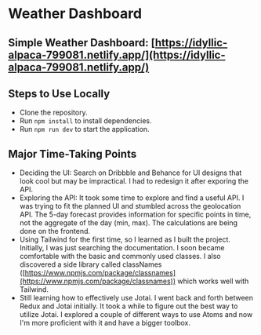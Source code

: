 # Weather Dashboard

## Simple Weather Dashboard: [https://idyllic-alpaca-799081.netlify.app/](https://idyllic-alpaca-799081.netlify.app/)

## Steps to Use Locally
- Clone the repository.
- Run `npm install` to install dependencies.
- Run `npm run dev` to start the application.

## Major Time-Taking Points
- Deciding the UI: Search on Dribbble and Behance for UI designs that look cool but may be impractical. I had to redesign it after exporing the API.
- Exploring the API: It took some time to explore and find a useful API. I was trying to fit the planned UI and stumbled across the geolocation API. The 5-day forecast provides information for specific points in time, not the aggregate of the day (min, max). The calculations are being done on the frontend.
- Using Tailwind for the first time, so I learned as I built the project. Initially, I was just searching the documentation. I soon became comfortable with the basic and commonly used classes. I also discovered a side library called classNames ([https://www.npmjs.com/package/classnames](https://www.npmjs.com/package/classnames)) which works well with Tailwind.
- Still learning how to effectively use Jotai. I went back and forth between Redux and Jotai initially. It took a while to figure out the best way to utilize Jotai. I explored a couple of different ways to use Atoms and now I'm more proficient with it and have a bigger toolbox.


